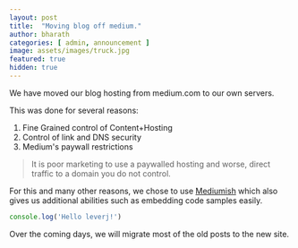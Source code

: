 ```yaml
---
layout: post
title:  "Moving blog off medium."
author: bharath
categories: [ admin, announcement ]
image: assets/images/truck.jpg
featured: true
hidden: true
---
```


We have moved our blog hosting from medium.com to our own servers.

This was done for several reasons:

1. Fine Grained control of Content+Hosting
2. Control of link and DNS security
3. Medium's paywall restrictions

>It is poor marketing to use a paywalled hosting and worse, direct traffic to a domain you do not control.

For this and many other reasons, we chose to use [Mediumish](https://jekyllthemes.io/theme/mediumish) which also gives us additional abilities such as <span class="spoiler">embedding code samples easily.</span>

```javascript
console.log('Hello leverj!')
```

Over the coming days, we will migrate most of the old posts to the new site.
